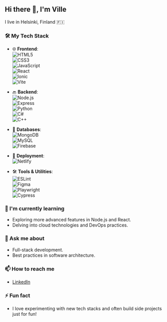 ## Hi there 👋, I'm Ville  

I live in Helsinki, Finland 🇫🇮

### 🛠️ My Tech Stack

- 🌐 **Frontend**:  
  ![HTML5](https://img.shields.io/badge/HTML5-E34F26?style=flat&logo=html5&logoColor=white)  
  ![CSS3](https://img.shields.io/badge/CSS3-1572B6?style=flat&logo=css3&logoColor=white)  
  ![JavaScript](https://img.shields.io/badge/JavaScript-F7DF1E?style=flat&logo=javascript&logoColor=black)  
  ![React](https://img.shields.io/badge/React-61DAFB?style=flat&logo=react&logoColor=black)  
  ![Ionic](https://img.shields.io/badge/Ionic-3880FF?style=flat&logo=ionic&logoColor=white)  
  ![Vite](https://img.shields.io/badge/Vite-646CFF?style=flat&logo=vite&logoColor=white)  

- 🔙 **Backend**:  
  ![Node.js](https://img.shields.io/badge/Node.js-339933?style=flat&logo=nodedotjs&logoColor=white)  
  ![Express](https://img.shields.io/badge/Express-000000?style=flat&logo=express&logoColor=white)  
  ![Python](https://img.shields.io/badge/Python-3776AB?style=flat&logo=python&logoColor=white)  
  ![C#](https://img.shields.io/badge/C%23-239120?style=flat&logo=c-sharp&logoColor=white)  
  ![C++](https://img.shields.io/badge/C++-00599C?style=flat&logo=c%2B%2B&logoColor=white)  

- 💾 **Databases**:  
  ![MongoDB](https://img.shields.io/badge/MongoDB-47A248?style=flat&logo=mongodb&logoColor=white)  
  ![MySQL](https://img.shields.io/badge/MySQL-4479A1?style=flat&logo=mysql&logoColor=white)  
  ![Firebase](https://img.shields.io/badge/Firebase-FFCA28?style=flat&logo=firebase&logoColor=black)  

- 🚀 **Deployment**:  
  ![Netlify](https://img.shields.io/badge/Netlify-00C7B7?style=flat&logo=netlify&logoColor=white)  

- 🛠️ **Tools & Utilities**:  
  ![ESLint](https://img.shields.io/badge/ESLint-4B32C3?style=flat&logo=eslint&logoColor=white)  
  ![Figma](https://img.shields.io/badge/Figma-F24E1E?style=flat&logo=figma&logoColor=white)  
  ![Playwright](https://img.shields.io/badge/Playwright-2EAD33?style=flat&logo=playwright&logoColor=white)  
  ![Cypress](https://img.shields.io/badge/Cypress-17202C?style=flat&logo=cypress&logoColor=white)  

### 🌱 I'm currently learning

- Exploring more advanced features in Node.js and React.
- Delving into cloud technologies and DevOps practices.

### 💬 Ask me about

- Full-stack development.
- Best practices in software architecture.

### 📫 How to reach me

- [LinkedIn](https://www.linkedin.com/in/ville-korhonen-90566924a/)  

### ⚡ Fun fact

- I love experimenting with new tech stacks and often build side projects just for fun!
